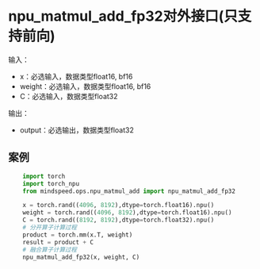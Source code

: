 # npu_matmul_add_fp32对外接口(只支持前向)
输入：
- x：必选输入，数据类型float16, bf16
- weight：必选输入，数据类型float16, bf16
- C：必选输入，数据类型float32

输出：
- output：必选输出，数据类型float32

## 案例
```python
    import torch
    import torch_npu
    from mindspeed.ops.npu_matmul_add import npu_matmul_add_fp32

    x = torch.rand((4096, 8192),dtype=torch.float16).npu()
    weight = torch.rand((4096, 8192),dtype=torch.float16).npu()
    C = torch.rand((8192, 8192),dtype=torch.float32).npu()
    # 分开算子计算过程
    product = torch.mm(x.T, weight)
    result = product + C
    # 融合算子计算过程
    npu_matmul_add_fp32(x, weight, C)
```
